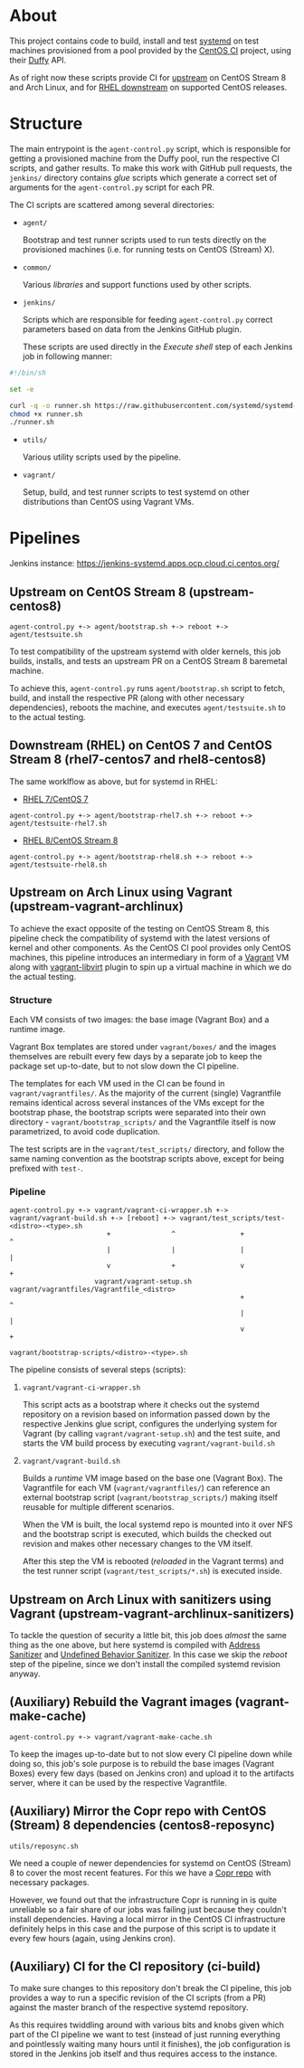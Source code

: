 # About

This project contains code to build, install and test [systemd](https://github.com/systemd/systemd/)
on test machines provisioned from a pool provided by the [CentOS CI](https://wiki.centos.org/QaWiki/CI) project,
using their [Duffy](https://wiki.centos.org/QaWiki/CI/Duffy) API.

As of right now these scripts provide CI for [upstream](https://github.com/systemd/systemd)
on CentOS Stream 8 and Arch Linux, and for [RHEL downstream](https://github.com/redhat-plumbers)
on supported CentOS releases.

# Structure

The main entrypoint is the `agent-control.py` script, which is responsible for
getting a provisioned machine from the Duffy pool, run the respective CI scripts,
and gather results. To make this work with GitHub pull requests, the `jenkins/`
directory contains *glue* scripts which generate a correct set of arguments for
the `agent-control.py` script for each PR.

The CI scripts are scattered among several directories:

* `agent/`

    Bootstrap and test runner scripts used to run tests directly on the provisioned
    machines (i.e. for running tests on CentOS (Stream) X).

* `common/`

    Various *libraries* and support functions used by other scripts.

* `jenkins/`

    Scripts which are responsible for feeding `agent-control.py` correct parameters
    based on data from the Jenkins GitHub plugin.

    These scripts are used directly in the *Execute shell* step of each Jenkins job
    in following manner:

```bash
#!/bin/sh

set -e

curl -q -o runner.sh https://raw.githubusercontent.com/systemd/systemd-centos-ci/master/jenkins/runners/upstream-centos8.sh
chmod +x runner.sh
./runner.sh
```

* `utils/`

    Various utility scripts used by the pipeline.

* `vagrant/`

    Setup, build, and test runner scripts to test systemd on other distributions than CentOS
    using Vagrant VMs.

# Pipelines

Jenkins instance: https://jenkins-systemd.apps.ocp.cloud.ci.centos.org/

## Upstream on CentOS Stream 8 (upstream-centos8)

```
agent-control.py +-> agent/bootstrap.sh +-> reboot +-> agent/testsuite.sh
```

To test compatibility of the upstream systemd with older kernels, this job builds, installs, and
tests an upstream PR on a CentOS Stream 8 baremetal machine.

To achieve this, `agent-control.py` runs `agent/bootstrap.sh` script to fetch, build, and install
the respective PR (along with other necessary dependencies), reboots the machine, and executes
`agent/testsuite.sh` to to the actual testing.

## Downstream (RHEL) on CentOS 7 and CentOS Stream 8 (rhel7-centos7 and rhel8-centos8)

The same worklflow as above, but for systemd in RHEL:

  * [RHEL 7/CentOS 7](https://github.com/redhat-plumbers/systemd-rhel7)

```
agent-control.py +-> agent/bootstrap-rhel7.sh +-> reboot +-> agent/testsuite-rhel7.sh
```

  * [RHEL 8/CentOS Stream 8](https://github.com/redhat-plumbers/systemd-rhel8)

```
agent-control.py +-> agent/bootstrap-rhel8.sh +-> reboot +-> agent/testsuite-rhel8.sh
```

## Upstream on Arch Linux using Vagrant (upstream-vagrant-archlinux)

To achieve the exact opposite of the testing on CentOS Stream 8, this pipeline check the compatibility
of systemd with the latest versions of kernel and other components. As the CentOS CI
pool provides only CentOS machines, this pipeline introduces an intermediary in form of
a [Vagrant](https://www.vagrantup.com) VM along with [vagrant-libvirt](https://github.com/vagrant-libvirt/vagrant-libvirt)
plugin to spin up a virtual machine in which we do the actual testing.

### Structure

Each VM consists of two images: the base image (Vagrant Box) and a runtime image.

Vagrant Box templates are stored under `vagrant/boxes/` and the images themselves
are rebuilt every few days by a separate job to keep the package set up-to-date,
but to not slow down the CI pipeline.

The templates for each VM used in the CI can be found in `vagrant/vagrantfiles/`.
As the majority of the current (single) Vagrantfile remains identical across several
instances of the VMs except for the bootstrap phase, the bootstrap scripts were
separated into their own directory - `vagrant/bootstrap_scripts/` and the Vagrantfile
itself is now parametrized, to avoid code duplication.

The test scripts are in the `vagrant/test_scripts/` directory, and follow the
same naming convention as the bootstrap scripts above, except for being prefixed
with `test-`.

### Pipeline

```
agent-control.py +-> vagrant/vagrant-ci-wrapper.sh +-> vagrant/vagrant-build.sh +-> [reboot] +-> vagrant/test_scripts/test-<distro>-<type>.sh
                        +               ^                +                 ^
                        |               |                |                 |
                        v               +                v                 +
                     vagrant/vagrant-setup.sh          vagrant/vagrantfiles/Vagrantfile_<distro>
                                                         +                 ^
                                                         |                 |
                                                         v                 +
                                                       vagrant/bootstrap-scripts/<distro>-<type>.sh

```

The pipeline consists of several steps (scripts):

1. `vagrant/vagrant-ci-wrapper.sh`

    This script acts as a bootstrap where it checks out the systemd repository
    on a revision based on information passed down by the respective Jenkins
    glue script, configures the underlying system for Vagrant (by calling
    `vagrant/vagrant-setup.sh`) and the test suite, and starts the VM build process
    by executing `vagrant/vagrant-build.sh`

2. `vagrant/vagrant-build.sh`

    Builds a *runtime* VM image based on the base one (Vagrant Box). The Vagrantfile
    for each VM (`vagrant/vagrantfiles/`) can reference an external bootstrap script
    (`vagrant/bootstrap_scripts/`) making itself reusable for multiple different
    scenarios.

    When the VM is built, the local systemd repo is mounted into it over NFS
    and the bootstrap script is executed, which builds the checked out revision
    and makes other necessary changes to the VM itself.

    After this step the VM is rebooted (*reloaded* in the Vagrant terms) and the
    test runner script (`vagrant/test_scripts/*.sh`) is executed inside.

## Upstream on Arch Linux with sanitizers using Vagrant (upstream-vagrant-archlinux-sanitizers)

To tackle the question of security a little bit, this job does *almost* the same thing
as the one above, but here systemd is compiled with [Address Sanitizer](https://github.com/google/sanitizers/wiki/AddressSanitizer)
and [Undefined Behavior Sanitizer](https://clang.llvm.org/docs/UndefinedBehaviorSanitizer.html). In this
case we skip the *reboot* step of the pipeline, since we don't install the compiled
systemd revision anyway.

## (Auxiliary) Rebuild the Vagrant images (vagrant-make-cache)

```
agent-control.py +-> vagrant/vagrant-make-cache.sh
```

To keep the images up-to-date but to not slow every CI pipeline down while doing so,
this job's sole purpose is to rebuild the base images (Vagrant Boxes) every few days
(based on Jenkins cron) and upload it to the artifacts server, where it can be
used by the respective Vagrantfile.

## (Auxiliary) Mirror the Copr repo with CentOS (Stream) 8 dependencies (centos8-reposync)

```
utils/reposync.sh
```

We need a couple of newer dependencies for systemd on CentOS (Stream) 8 to cover the most
recent features. For this we have a [Copr repo](https://copr.fedorainfracloud.org/coprs/mrc0mmand/systemd-centos-ci-centos8/)
with necessary packages.

However, we found out that the infrastructure Copr is running in is quite unreliable
so a fair share of our jobs was failing just because they couldn't install dependencies.
Having a local mirror in the CentOS CI infrastructure definitely helps in this case and
the purpose of this script is to update it every few hours (again, using Jenkins cron).

## (Auxiliary) CI for the CI repository (ci-build)

To make sure changes to this repository don't break the CI pipeline, this job
provides a way to run a specific revision of the CI scripts (from a PR) against
the master branch of the respective systemd repository.

As this requires twiddling around with various bits and knobs given which part
of the CI pipeline we want to test (instead of just running everything and pointlessly
waiting many hours until it finishes), the job configuration is stored in the Jenkins
job itself and thus requires access to the instance.

